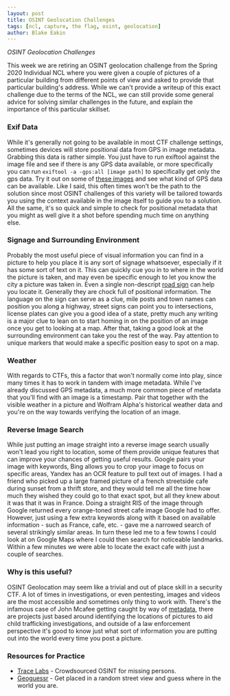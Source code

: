 ```yaml
---
layout: post
title: OSINT Geolocation Challenges
tags: [ncl, capture, the flag, osint, geolocation]
author: Blake Eakin
---
```

<em>OSINT Geolocation Challenges</em>

<p>This week we are retiring an OSINT geolocation challenge from the Spring 2020 Individual NCL where you were given a couple of pictures of a particular building from different points of view and asked to provide that particular building's address. While we can't provide a writeup of this exact challenge due to the terms of the NCL, we can still provide some general advice for solving similar challenges in the future, and explain the importance of this particular skillset.</p>

<h3>Exif Data</h3>

<p>While it's generally not going to be available in most CTF challenge settings, sometimes devices will store positional data from GPS in image metadata. Grabbing this data is rather simple. You just have to run exiftool against the image file and see if there is any GPS data available, or more specifically you can run <code>exiftool -a -gps:all [image path]</code> to specifically get only the gps data. Try it out on some of <a href="https://github.com/ianare/exif-samples/tree/master/jpg/gps" target="_blank">these images</a> and see what kind of GPS data can be available. Like I said, this often times won't be the path to the solution since most OSINT challenges of this variety will be tailored towards you using the context available in the image itself to guide you to a solution. All the same, it's so quick and simple to check for positional metadata that you might as well give it a shot before spending much time on anything else.</p>

<h3>Signage and Surrounding Environment</h3>

<p>Probably the most useful piece of visual information you can find in a picture to help you place it is any sort of signage whatsoever, especially if it has some sort of text on it. This can quickly cue you in to where in the world the picture is taken, and may even be specific enough to let you know the city a picture was taken in. Even a single non-descript <a href="https://en.wikipedia.org/wiki/Category:Road_signs_by_country" target="_blank">road sign</a> can help you locate it. Generally they are chock full of positional information. The language on the sign can serve as a clue, mile posts and town names can position you along a highway, street signs can point you to intersections, license plates can give you a good idea of a state, pretty much any writing is a major clue to lean on to start homing in on the position of an image once you get to looking at a map. After that, taking a good look at the surrounding environment can take you the rest of the way. Pay attention to unique markers that would make a specific position easy to spot on a map.</p>

<h3>Weather</h3>

<p>With regards to CTFs, this a factor that won't normally come into play, since many times it has to work in tandem with image metadata. While I've already discussed GPS metadata, a much more common piece of metadata that you'll find with an image is a timestamp. Pair that together with the visible weather in a picture and Wolfram Alpha's historical weather data and you're on the way towards verifying the location of an image.</p>

<h3>Reverse Image Search</h3>

<p>While just putting an image straight into a reverse image search usually won't lead you right to location, some of them provide unique features that can improve your chances of getting useful results. Google pairs your image with keywords, Bing allows you to crop your image to focus on specific areas, Yandex has an OCR feature to pull text out of images. I had a friend who picked up a large framed picture of a french streetside cafe during sunset from a thrift store, and they would tell me all the time how much they wished they could go to that exact spot, but all they knew about it was that it was in France. Doing a straight RIS of the image through Google returned every orange-toned street cafe image Google had to offer. However, just using a few extra keywords along with it based on available information - such as France, cafe, etc. - gave me a narrowed search of several strikingly similar areas. In turn these led me to a few towns I could look at on Google Maps where I could then search for noticeable landmarks. Within a few minutes we were able to locate the exact cafe with just a couple of searches.</p>

<h3>Why is this useful?</h3>

<p>OSINT Geolocation may seem like a trivial and out of place skill in a security CTF. A lot of times in investigations, or even pentesting, images and videos are the most accessible and sometimes only thing to work with. There's the infamous case of John Mcafee getting caught by way of <a href="https://www.wired.com/2012/12/oops-did-vice-just-give-away-john-mcafees-location-with-this-photo/" target="_blank">metadata</a>, there are projects just based around identifying the locations of pictures to aid child trafficking investigations, and outside of a law enforcement perspective it's good to know just what sort of information you are putting out into the world every time you post a picture.</p>

<h3>Resources for Practice</h3>

<ul>
    <li><a href="https://tracelabs.org" target="_blank">Trace Labs</a> - Crowdsourced OSINT for missing persons.</li>
    <li><a href="https://www.geoguessr.com/" target="_blank">Geoguessr</a> - Get placed in a random street view and guess where in the world you are.</li>
</ul>

